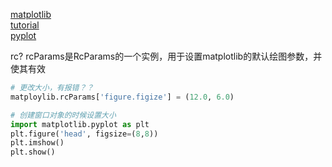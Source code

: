 [matplotlib](http://matplotlib.org/users/index.html)  
[tutorial](http://www.labri.fr/perso/nrougier/teaching/matplotlib/)  
[pyplot](http://matplotlib.org/users/pyplot_tutorial.html)  

rc?
rcParams是RcParams的一个实例，用于设置matplotlib的默认绘图参数，并使其有效
```python
# 更改大小，有报错？？
matploylib.rcParams['figure.figize'] = (12.0, 6.0)

# 创建窗口对象的时候设置大小 
import matplotlib.pyplot as plt
plt.figure('head', figsize=(8,8))
plt.imshow()
plt.show()
```